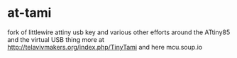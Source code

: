 at-tami
=======

fork of littlewire attiny usb key and various other efforts around the ATtiny85 and the virtual USB thing
more at http://telavivmakers.org/index.php/TinyTami
and here mcu.soup.io
